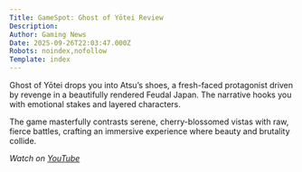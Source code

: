 ```yaml
---
Title: GameSpot: Ghost of Yōtei Review
Description: 
Author: Gaming News
Date: 2025-09-26T22:03:47.000Z
Robots: noindex,nofollow
Template: index
---
```

<p>Ghost of Yōtei drops you into Atsu’s shoes, a fresh-faced protagonist driven by revenge in a beautifully rendered Feudal Japan. The narrative hooks you with emotional stakes and layered characters.  </p>

<p>The game masterfully contrasts serene, cherry-blossomed vistas with raw, fierce battles, crafting an immersive experience where beauty and brutality collide.</p>

<p><em>Watch on <a href="https://www.youtube.com/watch?v=BbGrZMG9Tjg" rel="noopener noreferrer">YouTube</a></em></p>

